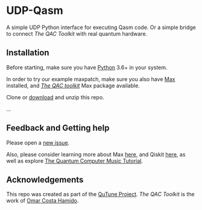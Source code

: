 # UDP-Qasm
A simple UDP Python interface for executing Qasm code. Or a simple bridge to connect _The QAC Toolkit_ with real quantum hardware.

## Installation
Before starting, make sure you have [Python](https://www.python.org/) 3.6+ in your system.

In order to try our example maxpatch, make sure you also have [Max](http://cycling74.com) installed, and [_The QAC toolkit_](http://quantumland.art) Max package available.

Clone or [download](https://github.com/iccmr-quantum/UDP-Qasm/archive/refs/heads/main.zip) and unzip this repo.

...

## Feedback and Getting help
Please open a [new issue](https://github.com/iccmr-quantum/UDP-Qasm/issues/new).

Also, please consider learning more about Max [here](https://cycling74.com/get-started), and Qiskit [here](https://qiskit.org/learn), as well as explore [The Quantum Computer Music Tutorial](https://github.com/iccmr-quantum/The-Quantum-Computer-Music-Tutorial).

## Acknowledgements
This repo was created as part of the [QuTune Project](https://iccmr-quantum.github.io/).
_The QAC Toolkit_ is the work of [Omar Costa Hamido](https://omarcostahamido.com).
